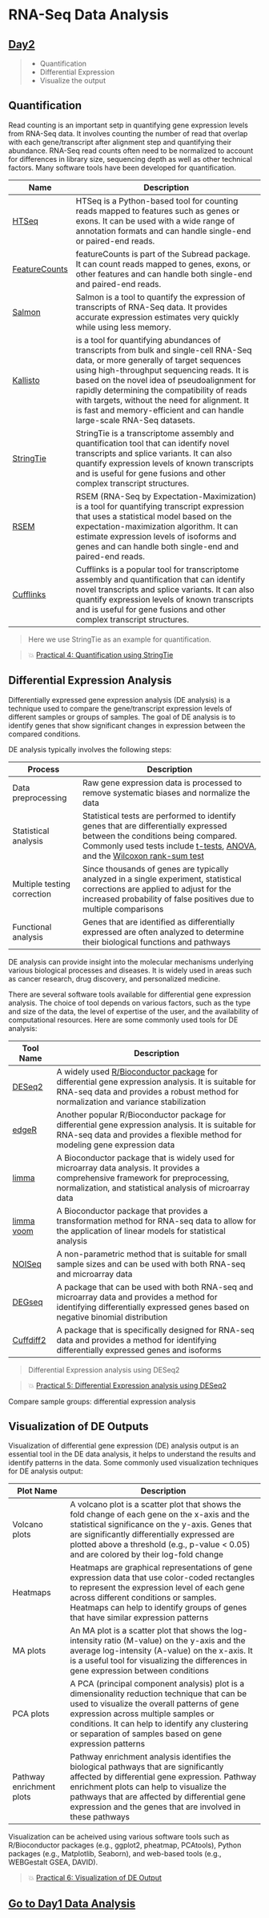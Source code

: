 # RNA-Seq Data Analysis

## [Day2](rna-seq-wes-data-analysis-day2.md)


> -  Quantification
> -  Differential Expression
> -  Visualize the output


## Quantification

Read counting is an important setp in quantifying gene expression levels from RNA-Seq data.  It involves counting the number of read that overlap with each gene/transcript after alignment step and quantifying their abundance.  RNA-Seq read counts often need to be normalized to account for differences in library size, sequencing depth as well as other technical factors.  Many software tools have been developed for quantification.

|Name|Description|
|----|----|
|[HTSeq](https://htseq.readthedocs.io/en/master/index.html) | HTSeq is a Python-based tool for counting reads mapped to features such as genes or exons. It can be used with a wide range of annotation formats and can handle single-end or paired-end reads.|
|[FeatureCounts](https://subread.sourceforge.net/featureCounts.html) | featureCounts is part of the Subread package. It can count reads mapped to genes, exons, or other features and can handle both single-end and paired-end reads.|
|[Salmon](https://combine-lab.github.io/salmon/)| Salmon is a tool to quantify the expression of transcripts of RNA-Seq data. It provides accurate expression estimates very quickly while using less memory.|
|[Kallisto](https://pachterlab.github.io/kallisto/about)|is a tool for quantifying abundances of transcripts from bulk and single-cell RNA-Seq data, or more generally of target sequences using high-throughput sequencing reads. It is based on the novel idea of pseudoalignment for rapidly determining the compatibility of reads with targets, without the need for alignment. It is fast and memory-efficient and can handle large-scale RNA-Seq datasets.
|[StringTie](https://ccb.jhu.edu/software/stringtie/)|StringTie is a transcriptome assembly and quantification tool that can identify novel transcripts and splice variants. It can also quantify expression levels of known transcripts and is useful for gene fusions and other complex transcript structures.|
|[RSEM](https://deweylab.github.io/RSEM/README.html) |RSEM (RNA-Seq by Expectation-Maximization) is a tool for quantifying transcript expression that uses a statistical model based on the expectation-maximization algorithm. It can estimate expression levels of isoforms and genes and can handle both single-end and paired-end reads.|
|[Cufflinks](http://cole-trapnell-lab.github.io/cufflinks/)|Cufflinks is a popular tool for transcriptome assembly and quantification that can identify novel transcripts and splice variants. It can also quantify expression levels of known transcripts and is useful for gene fusions and other complex transcript structures.|


>  Here we use StringTie as an example for quantification.

> :boom: [Practical 4: Quantification using StringTie](practical-expression-quantification.md)



## Differential Expression Analysis 

Differentially expressed gene expression analysis (DE analysis) is a technique used to compare the gene/transcript expression levels of different samples or groups of samples. The goal of DE analysis is to identify genes that show significant changes in expression between the compared conditions.

DE analysis typically involves the following steps:

|Process|Description|
|----|----|
|Data preprocessing|Raw gene expression data is processed to remove systematic biases and normalize the data|
|Statistical analysis|Statistical tests are performed to identify genes that are differentially expressed between the conditions being compared. Commonly used tests include [t-tests](https://www.scribbr.com/statistics/t-test/), [ANOVA](https://www.scribbr.com/statistics/one-way-anova/), and the [Wilcoxon rank-sum test](https://sphweb.bumc.bu.edu/otlt/mph-modules/bs/bs704_nonparametric/bs704_nonparametric4.html)|
|Multiple testing correction| Since thousands of genes are typically analyzed in a single experiment, statistical corrections are applied to adjust for the increased probability of false positives due to multiple comparisons|
|Functional analysis| Genes that are identified as differentially expressed are often analyzed to determine their biological functions and pathways|

DE analysis can provide insight into the molecular mechanisms underlying various biological processes and diseases. It is widely used in areas such as cancer research, drug discovery, and personalized medicine.

There are several software tools available for differential gene expression analysis. The choice of tool depends on various factors, such as the type and size of the data, the level of expertise of the user, and the availability of computational resources. Here are some commonly used tools for DE analysis:

|Tool Name|Description|
|----|----|
|[DESeq2](https://bioconductor.org/packages/release/bioc/html/DESeq2.html) | A widely used [R/Bioconductor package](https://www.bioconductor.org/) for differential gene expression analysis. It is suitable for RNA-seq data and provides a robust method for normalization and variance stabilization|
|[edgeR](https://bioconductor.org/packages/release/bioc/html/edgeR.html)| Another popular R/Bioconductor package for differential gene expression analysis. It is suitable for RNA-seq data and provides a flexible method for modeling gene expression data|
|[limma](https://bioconductor.org/packages/release/bioc/html/limma.html)| A Bioconductor package that is widely used for microarray data analysis. It provides a comprehensive framework for preprocessing, normalization, and statistical analysis of microarray data|
|[limma voom](https://ucdavis-bioinformatics-training.github.io/2018-June-RNA-Seq-Workshop/thursday/DE.html)| A Bioconductor package that provides a transformation method for RNA-seq data to allow for the application of linear models for statistical analysis|
|[NOISeq](https://bioconductor.org/packages/release/bioc/html/NOISeq.html)| A non-parametric method that is suitable for small sample sizes and can be used with both RNA-seq and microarray data|
|[DEGseq](https://bioconductor.org/packages/release/bioc/html/DEGseq.html)| A package that can be used with both RNA-seq and microarray data and provides a method for identifying differentially expressed genes based on negative binomial distribution|
|[Cuffdiff2](https://chipster.csc.fi/manual/cuffdiff2.html)| A package that is specifically designed for RNA-seq data and provides a method for identifying differentially expressed genes and isoforms|

> Differential Expression analysis using DESeq2

> :boom: [Practical 5: Differential Expression analysis using DESeq2](analyzing-RNA-seq-data-with-DESeq2.md)

Compare sample groups: differential expression analysis


## Visualization of DE Outputs

Visualization of differential gene expression (DE) analysis output is an essential tool in the DE data analysis, it helps to understand the results and identify patterns in the data. Some commonly used visualization techniques for DE analysis output:

|Plot Name|Description|
|----|----|
|Volcano plots|A volcano plot is a scatter plot that shows the fold change of each gene on the x-axis and the statistical significance on the y-axis. Genes that are significantly differentially expressed are plotted above a threshold (e.g., p-value < 0.05) and are colored by their log-fold change|
|Heatmaps| Heatmaps are graphical representations of gene expression data that use color-coded rectangles to represent the expression level of each gene across different conditions or samples. Heatmaps can help to identify groups of genes that have similar expression patterns|
|MA plots| An MA plot is a scatter plot that shows the log-intensity ratio (M-value) on the y-axis and the average log-intensity (A-value) on the x-axis. It is a useful tool for visualizing the differences in gene expression between conditions|
|PCA plots| A PCA (principal component analysis) plot is a dimensionality reduction technique that can be used to visualize the overall patterns of gene expression across multiple samples or conditions. It can help to identify any clustering or separation of samples based on gene expression patterns|
|Pathway enrichment plots| Pathway enrichment analysis identifies the biological pathways that are significantly affected by differential gene expression. Pathway enrichment plots can help to visualize the pathways that are affected by differential gene expression and the genes that are involved in these pathways|

Visualization can be acheived using various software tools such as R/Bioconductor packages (e.g., ggplot2, pheatmap, PCAtools), Python packages (e.g., Matplotlib, Seaborn), and web-based tools (e.g., WEBGestalt GSEA, DAVID). 


> :boom: [Practical 6: Visualization of DE Output](analyzing-RNA-seq-data-with-DESeq2-data-visualization.md)

## [Go to Day1 Data Analysis](rna-seq-wes-data-analysis-day1.md)
